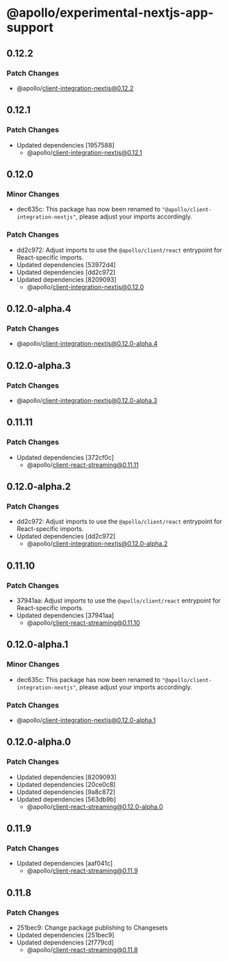 # @apollo/experimental-nextjs-app-support

## 0.12.2

### Patch Changes

- @apollo/client-integration-nextjs@0.12.2

## 0.12.1

### Patch Changes

- Updated dependencies [1957588]
  - @apollo/client-integration-nextjs@0.12.1

## 0.12.0

### Minor Changes

- dec635c: This package has now been renamed to `"@apollo/client-integration-nextjs"`, please adjust your imports accordingly.

### Patch Changes

- dd2c972: Adjust imports to use the `@apollo/client/react` entrypoint for React-specific imports.
- Updated dependencies [53972d4]
- Updated dependencies [dd2c972]
- Updated dependencies [8209093]
  - @apollo/client-integration-nextjs@0.12.0

## 0.12.0-alpha.4

### Patch Changes

- @apollo/client-integration-nextjs@0.12.0-alpha.4

## 0.12.0-alpha.3

### Patch Changes

- @apollo/client-integration-nextjs@0.12.0-alpha.3

## 0.11.11

### Patch Changes

- Updated dependencies [372cf0c]
  - @apollo/client-react-streaming@0.11.11

## 0.12.0-alpha.2

### Patch Changes

- dd2c972: Adjust imports to use the `@apollo/client/react` entrypoint for React-specific imports.
- Updated dependencies [dd2c972]
  - @apollo/client-integration-nextjs@0.12.0-alpha.2

## 0.11.10

### Patch Changes

- 37941aa: Adjust imports to use the `@apollo/client/react` entrypoint for React-specific imports.
- Updated dependencies [37941aa]
  - @apollo/client-react-streaming@0.11.10

## 0.12.0-alpha.1

### Minor Changes

- dec635c: This package has now been renamed to `"@apollo/client-integration-nextjs"`, please adjust your imports accordingly.

### Patch Changes

- @apollo/client-integration-nextjs@0.12.0-alpha.1

## 0.12.0-alpha.0

### Patch Changes

- Updated dependencies [8209093]
- Updated dependencies [20ce0c8]
- Updated dependencies [9a8c872]
- Updated dependencies [563db9b]
  - @apollo/client-react-streaming@0.12.0-alpha.0

## 0.11.9

### Patch Changes

- Updated dependencies [aaf041c]
  - @apollo/client-react-streaming@0.11.9

## 0.11.8

### Patch Changes

- 251bec9: Change package publishing to Changesets
- Updated dependencies [251bec9]
- Updated dependencies [2f779cd]
  - @apollo/client-react-streaming@0.11.8
